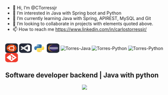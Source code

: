 - 👋 Hi, I’m @CTorressjr
- 👀 I’m interested in Java with Spring boot and Python
- 🌱 I’m currently learning Java with Spring, APIREST, MySQL and Git
- 💞️ I’m looking to collaborate in projects with elements quoted above.
- 📫 How to reach me https://www.linkedin.com/in/carlostorressjr/

<div style="display: inline_block"><br>
<img align="center" alt="Torres-Java" height="30" width="40" src="https://github.com/tandpfun/skill-icons/blob/main/icons/Ubuntu-Dark.svg">
<img align="center" alt="Torres-Java" height="30" width="40" src="https://github.com/tandpfun/skill-icons/blob/main/icons/VSCode-Dark.svg">  
<img align="center" alt="Torres-Python" height="30" width="40" src="https://raw.githubusercontent.com/devicons/devicon/master/icons/python/python-original.svg">
<img align="center" alt="Torres-Java" height="30" width="40" src="https://github.com/tandpfun/skill-icons/blob/main/icons/Eclipse-Dark.svg">
<img align="center" alt="Torres-Java" height="30" width="40" src="https://cdn-icons-png.flaticon.com/512/226/226777.png">
<img align="center" alt="Torres-Python" height="30" width="40" src="https://devkico.itexto.com.br/wp-content/uploads/2014/08/spring-boot-project-logo.png">
<img align="center" alt="Torres-Python" height="30" width="40" src="https://upload.wikimedia.org/wikipedia/commons/0/0a/MySQL_textlogo.svg">
<img align="center" alt="Torres-Java" height="30" width="40" src="https://github.com/tandpfun/skill-icons/blob/main/icons/Git.svg">




</div>

## Software developer backend | Java with python
<div align="center">
  <a href="https://github.com/CTorressjr">
  <img height="180em" src="https://github-readme-stats.vercel.app/api?username=CTorressjr&show_icons=true&theme=blue&include_all_commits=true&count_private=true"/>

